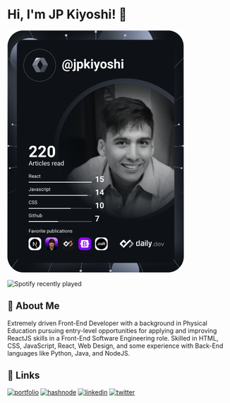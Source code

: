
# Hi, I'm JP Kiyoshi! 👋

<a href="https://app.daily.dev/DailyDevTips"><img src="https://github.com/jpkiyoshi/jpkiyoshi/blob/main/devcard.svg" width="400" alt="João P. Kiyoshi's Dev Card"/></a>

![Spotify recently played](https://spotify-recently-played-readme.vercel.app/api?user=12179756374)

## 🚀 About Me
Extremely driven Front-End Developer with a background in Physical Education pursuing entry-level opportunities for applying and improving ReactJS skills in a Front-End Software Engineering role. Skilled in HTML, CSS, JavaScript, React, Web Design, and some experience with Back-End languages like Python, Java, and NodeJS.

  
## 🔗 Links
[![portfolio](https://img.shields.io/badge/my_portfolio-000?style=for-the-badge&logo=ko-fi&logoColor=white)](https://joaopkiyoshi.netlify.app/)
[![hashnode](https://img.shields.io/badge/hashnode-eee?style=for-the-badge&logo=ko-fi&logoColor=black)](https://jpkiyoshi.hashnode.dev/)
[![linkedin](https://img.shields.io/badge/linkedin-0A66C2?style=for-the-badge&logo=linkedin&logoColor=white)](https://www.linkedin.com/in/joao-paulo-kiyoshi/)
[![twitter](https://img.shields.io/badge/twitter-1DA1F2?style=for-the-badge&logo=twitter&logoColor=white)](https://twitter.com/jpkiyoshi)

